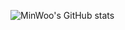 ![MinWoo's GitHub stats](https://github-readme-stats.vercel.app/api?username=woo7348&show_icons=true&theme=tokyonight)  
